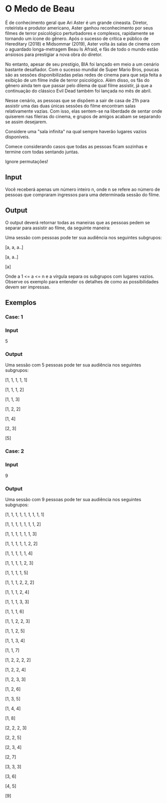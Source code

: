 # O Medo de Beau

É de conhecimento geral que Ari Aster é um grande cineasta. Diretor, roteirista e produtor americano, Aster ganhou reconhecimento por seus filmes de terror psicológico perturbadores e complexos, rapidamente se tornando um ícone do gênero. Após o sucesso de crítica e público de Hereditary (2018) e Midsommar (2019), Aster volta às salas de cinema com o aguardado longa-metragem Beau Is Afraid, e fãs de todo o mundo estão ansiosos para prestigiar a nova obra do diretor.



No entanto, apesar de seu prestígio, BIA foi lançado em meio a um cenário bastante desafiador. Com o sucesso mundial de Super Mario Bros, poucas são as sessões disponibilizadas pelas redes de cinema para que seja feita a exibição de um filme indie de terror psicológico. Além disso, os fãs do gênero ainda tem que passar pelo dilema de qual filme assistir, já que a continuação do clássico Evil Dead também foi lançada no mês de abril.

Nesse cenário, as pessoas que se dispõem a sair de casa de 21h para assistir uma das duas únicas sessões do filme encontram salas relativamente vazias. Com isso, elas sentem-se na liberdade de sentar onde quiserem nas fileiras do cinema, e grupos de amigos acabam se separando se assim desejarem.

Considere uma "sala infinita" na qual sempre haverão lugares vazios disponíveis.

Comece considerando casos que todas as pessoas ficam sozinhas e termine com todas sentando juntas.

Ignore permutações!

## Input

Você receberá apenas um número inteiro n, onde n se refere ao número de pessoas que compraram ingressos para uma determinada sessão do filme.

## Output

O output deverá retornar todas as maneiras que as pessoas pedem se separar para assistir ao filme, da seguinte maneira:

Uma sessão com <n> pessoas pode ter sua audiência nos seguintes subgrupos:

[a, a, a..]

[a, a..]

[a]

Onde a 1 <= a <= n e a vírgula separa os subgrupos com lugares vazios. Observe os exemplo para entender os detalhes de como as possibilidades devem ser impressas.
  
## Exemplos

### Case: 1

### Input

5

### Output

Uma sessão com 5 pessoas pode ter sua audiência nos seguintes subgrupos:

[1, 1, 1, 1, 1]

[1, 1, 1, 2]

[1, 1, 3]

[1, 2, 2]

[1, 4]

[2, 3]

[5]


### Case: 2

### Input

9

### Output

Uma sessão com 9 pessoas pode ter sua audiência nos seguintes subgrupos:

[1, 1, 1, 1, 1, 1, 1, 1, 1]

[1, 1, 1, 1, 1, 1, 1, 2]

[1, 1, 1, 1, 1, 1, 3]

[1, 1, 1, 1, 1, 2, 2]

[1, 1, 1, 1, 1, 4]

[1, 1, 1, 1, 2, 3]

[1, 1, 1, 1, 5]

[1, 1, 1, 2, 2, 2]

[1, 1, 1, 2, 4]

[1, 1, 1, 3, 3]

[1, 1, 1, 6]

[1, 1, 2, 2, 3]

[1, 1, 2, 5]

[1, 1, 3, 4]

[1, 1, 7]

[1, 2, 2, 2, 2]

[1, 2, 2, 4]

[1, 2, 3, 3]

[1, 2, 6]

[1, 3, 5]

[1, 4, 4]

[1, 8]

[2, 2, 2, 3]

[2, 2, 5]

[2, 3, 4]

[2, 7]

[3, 3, 3]

[3, 6]

[4, 5]

[9]